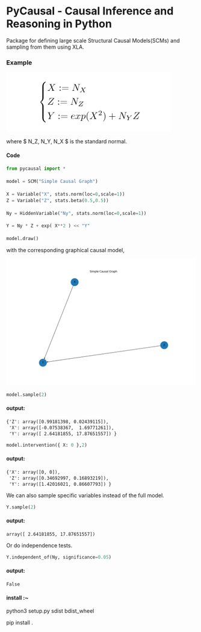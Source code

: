 # PyCausal - Causal Inference and Reasoning in Python
Package for defining large scale Structural Causal Models(SCMs) and sampling from them using XLA.

### Example

![alt text](https://github.com/goncalorafaria/PyCausal/blob/master/eq.PNG)

where $ N_Z, N_Y, N_X $ is the standard normal.
#### Code
```python
from pycausal import *

model = SCM("Simple Causal Graph")

X = Variable("X", stats.norm(loc=0,scale=1))
Z = Variable("Z", stats.beta(0.5,0.5))

Ny = HiddenVariable("Ny", stats.norm(loc=0,scale=1))

Y = Ny * Z + exp( X**2 ) << "Y"

model.draw()
```
with the corresponding graphical causal model, 

![alt text](https://github.com/goncalorafaria/PyCausal/blob/master/cimg.png)

```python
model.sample(2)
```

#### output:
```
{'Z': array([0.99181398, 0.02439115]), 
 'X': array([-0.07538367,  1.69771261]), 
 'Y': array([ 2.64181855, 17.87651557]) }
```

```python
model.intervention({ X: 0 },2)
```

#### output:
```
{'X': array([0, 0]), 
 'Z': array([0.34692997, 0.16893219]),
 'Y': array([1.42016021, 0.86607793]) }
 ```

We can also sample specific variables instead of the full model.

```python
Y.sample(2)
```
#### output:
```
array([ 2.64181855, 17.87651557])
```

Or do independence tests. 

```python
Y.independent_of(Ny, significance=0.05)
```
#### output:
```
False
```

#### install :~
python3 setup.py sdist bdist_wheel

pip install .
